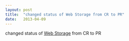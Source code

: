 ```yaml
---
layout: post
title:  "changed status of Web Storage from CR to PR"
date:   2013-04-09
---
```


changed status of [Web Storage](http://www.w3.org/TR/webstorage/) from CR to PR

